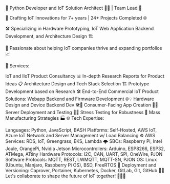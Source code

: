 👋 Python Developer and IoT Solution Architect 👨‍💻 | Team Lead 🚀

🔌 Crafting IoT Innovations for 7+ years | 24+ Projects Completed 🌐

🛠️ Specializing in Hardware Prototyping, IoT Web Application Backend Development, and Architecture Design 🏗️

🤝 Passionate about helping IoT companies thrive and expanding portfolios 📈

🔧 Services:

IoT and IIoT Product Consultancy 📊
In-depth Research Reports for Product Ideas 📋
Architecture Design and Tech Stack Selection 🏗️
Prototype Development based on Research 🛠️
End-to-End Commercial IoT Product Solutions:
Webapp Backend and Firmware Development 🌐💡
Hardware Design and Device Backend Dev 🛠️🔌
Consumer-Facing App Creation 📱🎨
Server Deployment and Testing 🚀🧪
Stress Testing for Robustness 💪
Mass Manufacturing Strategies 🏭
🌐 Tech Expertise:

Languages: Python, JavaScript, BASH
Platforms: Self-Hosted, AWS IoT, Azure IoT
Network and Server Management w/ Load Balancing ⚙️
AWS Services: RDS, IoT, Greengrass, EKS, Lambda 🌩️
SBCs: Raspberry Pi, Intel Joule, OrangePi, Nvidia Jetson
Microcontrollers: Arduino, ESP8266, ESP32, ATMega, ATtiny
Hardware Protocols: I2C, CAN, UART, SPI, OneWire, PJON
Software Protocols: MQTT, REST, LWMQTT, MQTT-SN, PJON
OS: Linux (Ubuntu, Manjaro, Raspberry Pi OS), BSD, FreeRTOS 🐧
Deployment and Versioning: Caprover, Portainer, Kubernetes, Docker, GitLab, Git, GitHub 🚢🔄
Let's collaborate to shape the future of IoT together! 🌟🌐🚀
